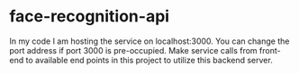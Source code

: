 # face-recognition-api

In my code I am hosting the service on localhost:3000. You can change the port address if port 3000 is pre-occupied.
Make service calls from front-end to available end points in this project to utilize this backend server.
